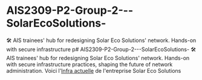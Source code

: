 # AIS2309-P2-Group-2---SolarEcoSolutions-
🛠 AIS trainees' hub for redesigning Solar Eco Solutions' network. Hands-on with secure infrastructure p# AIS2309-P2-Group-2---SolarEcoSolutions-
🛠 AIS trainees' hub for redesigning Solar Eco Solutions' network. Hands-on with secure infrastructure practices, shaping the future of network administration.
Voici l'[Infra actuelle](https://viewer.diagrams.net/index.html?tags=%7B%7D&highlight=0000ff&edit=_blank&layers=1&nav=1&title=InfraEcoActuelle.drawio#R7V1bc%2BI4Fv41PA5l%2BSLbj0k62emtma1UpXZn%2B6nLwQp4YxBji4T0r1%2FJtkCW5EaAL5B2uqvAR0I20nfuR2Li3C23%2F8ii9eJPHKN0YlvxduJ8mdg28GxAXxjlo6L4XkWZZ0lc0faEp%2BQHqohWRd0kMcprHQnGKUnWdeIMr1ZoRmq0KMvwe73bC07rd11Hc6QQnmZRqlL%2FSmKyqKjAsvYNv6NkvqhuHXhVw3M0e51neLOq7rfCK1S2LCM%2BTNU1X0QxfhdIzv3EucswJuW75fYOpWxe%2BYyVn3toaN09coZWxOQDr0n6kqfx%2FVf7x99Z%2Bu2f9h3Cv1WjvEXpppqK6mHJB5%2Bb4tshNog1cW7fFwlBT%2BtoxlrfKRwobUGWKb0C9O1LkqZ3OMVZ8VknjlDwMqP0nGT4FQktcBag5xfassRv0XNxLzZ8hvLkh3iNSUSEa4o8JF6jOBEvUzx7LR6VPUsFFqG5%2BrIoI2jbOItgtzYU7wgvEck%2BaBf%2BAeBMvWqSONqDaoXf99DxYEVbCKiBHE5RBdf5bvj9utE31dIds4xhx%2BvooSB2desY2M8OhO3MLfSN5tZ1e51bg6nNXxGZLaqZXeNkRYqH8G7pf2tqAW9i3%2B1eJx79yF3REgaHWqpXoYWPprbYJaFO1NF8lQiKMW1PQ9TRfPneBQFo7i3TbA1RO6Tm3pb0kPS%2Fc8sQl1BJ%2Fkf0jNJHnCckwSs6%2B8%2BYELyso5r3vUmTOetDMIN9lK9LnfKSbBl%2F3EZV84ziFmV8SVF2%2F4bKlWVjUXG%2BZsu%2F3M6ZUpzOknyGQTjNirFu19nXWfEcqf09f08KeMhc9XDD%2Fum4yrI8y3fa4aoAKlzlBD6bWllmadjK60xiWeeyVROIZWg2AU7uB9ySsapXoSXwvJ80FS28i2a8wLsuwFI9UQ5yPFr3uhxIuhxIuhxIuhzUdTkQdbml6HLQDmd4VlBji52pNhhTGJhjo64ZdU0T674kGXqPGOZ%2BBeYFdZ0GVOaFbp%2FMaxswr24hpznBGXUwp7MUbxgmaiwuQEoHjTjKF7uJlhbdcmAQ%2BrpFfyn%2Bdi3c57VNMN4AbBnHVIukyYrelHvs1vU5eztPQ8AUCKAKKmDBrlDljiphVAlDuR9XpxPqBt0F%2BDmOgZ%2BDVvENC2LSqyJ%2BWANNPWyDtgn5L3tPv1d59U1o%2BbIVLz6Ei0eUJfQLMTgJwhHFSlhUmmr6nHiTzZCBJ0eibI7IQQWpLp7h0mQojUjyVn9g3XpVd3hkXCNgg4%2FDjX0gLXn5RatPiXFUeaCgPhCA0kDlRCgDFfDZfe0zEGXgJByDqBV9HAFS7PIbZ2B2sQdVcfUhXsmwukR48nzCQXhakwHhCUEdVY59KjxlnPtm8KR4iT6EbpUd0QWADQzlEcCKBXgYwA3KsR8Au7COO1dWqcYAljjBlSP7XctXryt4MttZAGiNcApIgQjRHWAvG6SOM6gREErYOlXKQlcS14ZStjWQwsMgHd3C0S3kbmGOsjddUB88RwDZeh8Q3t88cC%2BvfPqwCDLhFdGFkiYt%2BG8AFBMpcii0plSV7P9Uf851uJMnSgw%2FnFphs3w4z6nzr8CCuRzlwIXVYQvGHZVDG8oh0MATpmVcCNG3c%2Fb2McPbJd7Sfr9%2FrOmy29Z%2FAO9Gbyv0VLBNOZzUAa0IJ1moLZM4Zh%2FXFp7U2aEFQeL63lSSI4EqOADQyA3HasbNeULDpJBEmx94TyiyUZ7v3nwnWbTK1ziTVuHYBEGz9H8o%2FvpPEHSoXBynzpUe0IQG%2FanlqJhwu8IEH7jl6GDNMTha8u%2FVUd1bOclXaVONhFepRnbxwqMdYUvSR8DpVY24BoFGxa1gz8h8B9vA4g98fd%2BgcjNcY%2FdDZ9M3uyQASOObmexNadk%2B7Pc0WpfDyilenqmpS%2FBKULQiNQO5egzqBKeGn3ggpX2paRBAVIBpFyibAi12FF80aOgc%2BhV0Qp3%2F6TT0Dn0TvNr6zvqhee%2F9g1w%2BiNdZstKWlnWOYlvS%2FbpiER2E3c4g7BgYg2P8ZozfVKyziFbxArFdLf3zDqx7UtDSJdUdXxeE6Syt7o5lMSP%2FHME%2FM4qp7%2BtFyRR9c5ALTDjI7pV%2FDPIHKstUtr1si%2BjQHPq6viVOFbu%2B7Osr1fVaM8nRd66PfPnG0DvOXnMeWe9fqNuSQWRcKdVdLKSzoDozw2uRDGo0f47IunHatXSZLiYkIqf0T42sK0UGXYdEdJH1FjAKJHz%2BcvCEIzzbgKdBikGF5y5DAOpYZfTHiFBkrAqKbe01kpgQaKhQFWAIjgZhU0rUOoUzWkS0cQzavag6l6tFNL%2FdoIj%2B5AWGPM5%2FuHYrHDHdBqZPKuDuDNMhlKzj8KyixEsCtnFR4qDAdqXgNJTLRUyB7Uo7E6BcwNI1sNW8zF%2FJQ6KA%2B%2BLLR%2BRSATdwp2Gl%2BcXtpbqkV1fusafLGJTVOqxoojbD8O8N5g2%2F5cVpSze0g%2B2st8UE8XZe4HO7yVC02QrVP%2BWQ11r%2BA6Tohs1VhVj8Y%2FW6emq87V83T9c3s9Byp7Zf18OaUxP65QyDwNGYCxhzAU1bZPNFos2s9XM8jyenph17CqHCUY4mO2D7U8ftiqnUSNdtUSz6cPP1%2BsSW60onvThDy6yxGHTQYtBQ3q3mD18Myh9pzMn9mjk535e9DsMipc4A2dlOc2UnJLOVzgo6FOfc7NMeRRBksMAD5%2BSDgYdB4w4K3mQgmcYdAjmZHEoDdRx3gGrcoSWcCrBsCac7YFY4HTQ%2F55lmMwbFaSjVwXuyVWaK09BrELB94dSg6PPc3R4nJHwvdb%2BHcfb4otISJ0tRZddg31LUoKRy3O7xybd7hOphwZ5nWhrW2YYPXoE8RvjGCN%2BFV8sHcpbaU524nmvl4XhWyMg911IrDyz3MAP1WioPT6pL7qpcQzTRzyxAqnzZvS8KBnVGuZI%2FaO57w0ZNJHzCU7d3%2B5KmgLJb27W9f1It81hadxSmTV3YYTEdSDlI%2F%2BRIoFyB1LcPewkF0L9CaR00PdJpYGBLMtY%2FOXR4SOp3DGxfDXFfZ2mdknjVmHe9ZuLD5sOyzq6r%2B8qmfIXIpymscwOntnr8pLHB6upCVeD%2FmyRpkkcEbbL8%2BmbY8Rok1lD8sVvPTzPFoVDYsduRPfgs63LtLYmhG4LShJ3w90mkEAyUIlQQqgvYryQClkF2j%2F1U7LpxBuq%2FiTHZ7dE%2BYmaAV%2BRXDihYN5zqQijyvoP2jj4cT7sZI5CnnFbc5%2B%2FPHH8y8ln1iT8TIj91l9iBbH3y7njSzsi7Z1TXx4xFoxx9L115vIo0P09oUHvcqyjoj7H5eSyhfPC5Lu2hsWfkLX4t2jOa0Fk8R0%2FVJc7IAs%2FZct7vqZKtt%2B%2FzB2ZQKyb3f4iQj6fCav0SbQiuQ7StUyyEKFzg2fUoXABOOmBjcjh89nPL8PDpAuf%2BioZxuKwBGvQyw8x32MeuGHP%2FiSk%2FUeL%2FAQ%3D%3D#%7B"pageId"%3A"TBxwesX4LafNCJLIzbbC"%7D) de l'entreprise Solar Eco Solutions
